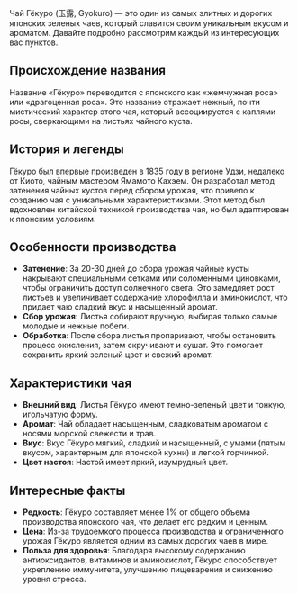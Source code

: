 Чай Гёкуро (玉露, Gyokuro) — это один из самых элитных и дорогих японских зеленых чаев, который славится своим уникальным вкусом и ароматом. Давайте подробно рассмотрим каждый из интересующих вас пунктов.

## Происхождение названия

Название «Гёкуро» переводится с японского как «жемчужная роса» или «драгоценная роса». Это название отражает нежный, почти мистический характер этого чая, который ассоциируется с каплями росы, сверкающими на листьях чайного куста.

## История и легенды

Гёкуро был впервые произведен в 1835 году в регионе Удзи, недалеко от Киото, чайным мастером Ямамото Кахэем. Он разработал метод затенения чайных кустов перед сбором урожая, что привело к созданию чая с уникальными характеристиками. Этот метод был вдохновлен китайской техникой производства чая, но был адаптирован к японским условиям.

## Особенности производства

- **Затенение**: За 20-30 дней до сбора урожая чайные кусты накрывают специальными сетками или соломенными циновками, чтобы ограничить доступ солнечного света. Это замедляет рост листьев и увеличивает содержание хлорофилла и аминокислот, что придает чаю сладкий вкус и насыщенный аромат.
- **Сбор урожая**: Листья собирают вручную, выбирая только самые молодые и нежные побеги.
- **Обработка**: После сбора листья пропаривают, чтобы остановить процесс окисления, затем скручивают и сушат. Это помогает сохранить яркий зеленый цвет и свежий аромат.

## Характеристики чая

- **Внешний вид**: Листья Гёкуро имеют темно-зеленый цвет и тонкую, игольчатую форму.
- **Аромат**: Чай обладает насыщенным, сладковатым ароматом с носями морской свежести и трав.
- **Вкус**: Вкус Гёкуро мягкий, сладкий и насыщенный, с умами (пятым вкусом, характерным для японской кухни) и легкой горчинкой.
- **Цвет настоя**: Настой имеет яркий, изумрудный цвет.

## Интересные факты

- **Редкость**: Гёкуро составляет менее 1% от общего объема производства японского чая, что делает его редким и ценным.
- **Цена**: Из-за трудоемкого процесса производства и ограниченного урожая Гёкуро является одним из самых дорогих чаев в мире.
- **Польза для здоровья**: Благодаря высокому содержанию антиоксидантов, витаминов и аминокислот, Гёкуро способствует укреплению иммунитета, улучшению пищеварения и снижению уровня стресса.